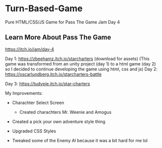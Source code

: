 # Turn-Based-Game
Pure HTML/CSS/JS Game for Pass The Game Jam Day 4

## Learn More About Pass The Game
https://itch.io/jam/day-4

Day 1: https://zbeehamz.itch.io/starcharters (download for assets)
(This game was transformed from an unity project (day 1) to a html game (day 2) so I decided to continue developing the game using html, css and js)
Day 2: https://oscarlundberg.itch.io/starcharters-battle

Day 3: https://tudypie.itch.io/star-charters

My Improvements:

- Charachter Select Screen
    - Created charachters Mr. Weenie and Amogus

- Created a pick your own adventure style thing

- Upgraded CSS Styles

- Tweaked some of the Enemy AI because it was a bit hard for me lol

